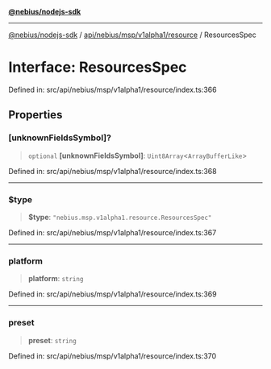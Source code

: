 [**@nebius/nodejs-sdk**](../../../../../../README.md)

***

[@nebius/nodejs-sdk](../../../../../../README.md) / [api/nebius/msp/v1alpha1/resource](../README.md) / ResourcesSpec

# Interface: ResourcesSpec

Defined in: src/api/nebius/msp/v1alpha1/resource/index.ts:366

## Properties

### \[unknownFieldsSymbol\]?

> `optional` **\[unknownFieldsSymbol\]**: `Uint8Array`\<`ArrayBufferLike`\>

Defined in: src/api/nebius/msp/v1alpha1/resource/index.ts:368

***

### $type

> **$type**: `"nebius.msp.v1alpha1.resource.ResourcesSpec"`

Defined in: src/api/nebius/msp/v1alpha1/resource/index.ts:367

***

### platform

> **platform**: `string`

Defined in: src/api/nebius/msp/v1alpha1/resource/index.ts:369

***

### preset

> **preset**: `string`

Defined in: src/api/nebius/msp/v1alpha1/resource/index.ts:370
